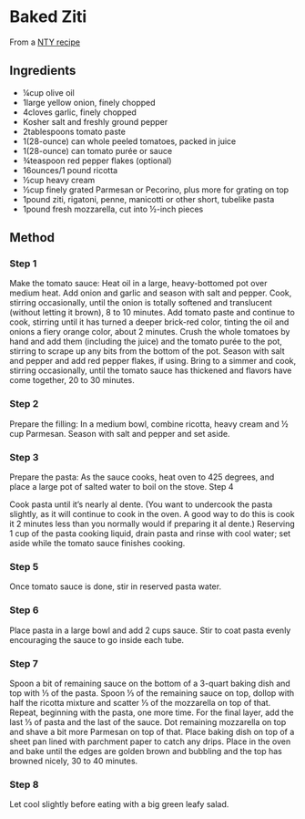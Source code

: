 # Baked Ziti

From a [NTY recipe](http://lisahistory.net/wordpress/2020/06/working-against-canvas-three-tips/)

## Ingredients

- ¼cup olive oil
- 1large yellow onion, finely chopped
- 4cloves garlic, finely chopped
- Kosher salt and freshly ground pepper
- 2tablespoons tomato paste
- 1(28-ounce) can whole peeled tomatoes, packed in juice
- 1(28-ounce) can tomato purée or sauce
- ¾teaspoon red pepper flakes (optional)
- 16ounces/1 pound ricotta
- ½cup heavy cream
- ½cup finely grated Parmesan or Pecorino, plus more for grating on top
- 1pound ziti, rigatoni, penne, manicotti or other short, tubelike pasta
- 1pound fresh mozzarella, cut into ½-inch pieces

## Method

### Step 1

Make the tomato sauce: Heat oil in a large, heavy-bottomed pot over medium heat. Add onion and garlic and season with salt and pepper. Cook, stirring occasionally, until the onion is totally softened and translucent (without letting it brown), 8 to 10 minutes. Add tomato paste and continue to cook, stirring until it has turned a deeper brick-red color, tinting the oil and onions a fiery orange color, about 2 minutes. Crush the whole tomatoes by hand and add them (including the juice) and the tomato purée to the pot, stirring to scrape up any bits from the bottom of the pot. Season with salt and pepper and add red pepper flakes, if using. Bring to a simmer and cook, stirring occasionally, until the tomato sauce has thickened and flavors have come together, 20 to 30 minutes.

### Step 2

Prepare the filling: In a medium bowl, combine ricotta, heavy cream and ½ cup Parmesan. Season with salt and pepper and set aside.

### Step 3

Prepare the pasta: As the sauce cooks, heat oven to 425 degrees, and place a large pot of salted water to boil on the stove.
Step 4

Cook pasta until it’s nearly al dente. (You want to undercook the pasta slightly, as it will continue to cook in the oven. A good way to do this is cook it 2 minutes less than you normally would if preparing it al dente.) Reserving 1 cup of the pasta cooking liquid, drain pasta and rinse with cool water; set aside while the tomato sauce finishes cooking.

### Step 5

Once tomato sauce is done, stir in reserved pasta water.

### Step 6

Place pasta in a large bowl and add 2 cups sauce. Stir to coat pasta evenly encouraging the sauce to go inside each tube.

### Step 7

Spoon a bit of remaining sauce on the bottom of a 3-quart baking dish and top with ⅓ of the pasta. Spoon ⅓ of the remaining sauce on top, dollop with half the ricotta mixture and scatter ⅓ of the mozzarella on top of that. Repeat, beginning with the pasta, one more time. For the final layer, add the last ⅓ of pasta and the last of the sauce. Dot remaining mozzarella on top and shave a bit more Parmesan on top of that. Place baking dish on top of a sheet pan lined with parchment paper to catch any drips. Place in the oven and bake until the edges are golden brown and bubbling and the top has browned nicely, 30 to 40 minutes.

### Step 8

Let cool slightly before eating with a big green leafy salad.